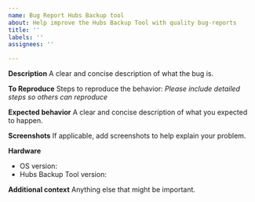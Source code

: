 ```yaml
---
name: Bug Report Hubs Backup tool
about: Help improve the Hubs Backup Tool with quality bug-reports
title: ''
labels: ''
assignees: ''

---
```


**Description**
A clear and concise description of what the bug is.

**To Reproduce**
Steps to reproduce the behavior:
*Please include detailed steps so others can reproduce*


**Expected behavior**
A clear and concise description of what you expected to happen.

**Screenshots**
If applicable, add screenshots to help explain your problem.

**Hardware** <!-- Please complete the following information -->
 - OS version:
 - Hubs Backup Tool version: 

**Additional context**
Anything else that might be important.
